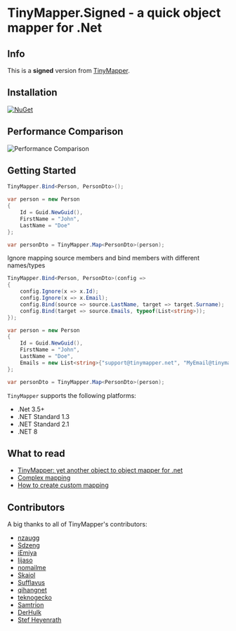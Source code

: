 ﻿TinyMapper.Signed - a quick object mapper for .Net
======================================================

## Info
This is a **signed** version from [TinyMapper](https://github.com/TinyMapper/TinyMapper).


## Installation

[![NuGet](https://img.shields.io/nuget/v/TinyMapper.Signed)](https://www.nuget.org/packages/TinyMapper.Signed)

## Performance Comparison


![Performance Comparison](https://raw.githubusercontent.com/TinyMapper/TinyMapper/master/Source/Benchmark/DataSource/PrimitiveTypeMapping.jpg)


## Getting Started

``` csharp
TinyMapper.Bind<Person, PersonDto>();

var person = new Person
{
	Id = Guid.NewGuid(),
	FirstName = "John",
	LastName = "Doe"
};

var personDto = TinyMapper.Map<PersonDto>(person);
```

Ignore mapping source members and bind members with different names/types

``` csharp
TinyMapper.Bind<Person, PersonDto>(config =>
{
	config.Ignore(x => x.Id);
	config.Ignore(x => x.Email);
	config.Bind(source => source.LastName, target => target.Surname);
	config.Bind(target => source.Emails, typeof(List<string>));
});

var person = new Person
{
	Id = Guid.NewGuid(),
	FirstName = "John",
	LastName = "Doe",
	Emails = new List<string>{"support@tinymapper.net", "MyEmail@tinymapper.net"}
};

var personDto = TinyMapper.Map<PersonDto>(person);
```

`TinyMapper` supports the following platforms:
* .Net 3.5+
* .NET Standard 1.3
* .NET Standard 2.1
* .NET 8

## What to read

 * [TinyMapper: yet another object to object mapper for .net](http://www.codeproject.com/Articles/886420/TinyMapper-yet-another-object-to-object-mapper-for)
 * [Complex mapping](https://github.com/TinyMapper/TinyMapper/wiki/Complex-mapping)
 * [How to create custom mapping](https://github.com/TinyMapper/TinyMapper/wiki/Custom-mapping)
 
## Contributors
A big thanks to all of TinyMapper's contributors:
 
 * [nzaugg](https://github.com/nzaugg)
 * [Sdzeng](https://github.com/Sdzeng)
 * [iEmiya](https://github.com/iEmiya)
 * [lijaso](https://github.com/lijaso)
 * [nomailme](https://github.com/nomailme)
 * [Skaiol](https://github.com/Skaiol)
 * [Sufflavus](https://github.com/Sufflavus)
 * [qihangnet](https://github.com/qihangnet)
 * [teknogecko](https://github.com/teknogecko)
 * [Samtrion](https://github.com/Samtrion)
 * [DerHulk](https://github.com/DerHulk)
 * [Stef Heyenrath](https://github.com/StefH)